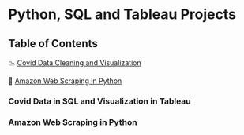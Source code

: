 # Python, SQL and Tableau Projects


## Table of Contents
📉 [Covid Data Cleaning and Visualization](#covid-data-in-sql-and-visualization-in-tableau)

🛒 [Amazon Web Scraping in Python](#amazon-web-scraping-in-python)


### Covid Data in SQL and Visualization in Tableau

### Amazon Web Scraping in Python
